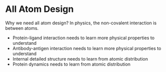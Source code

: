 # All Atom Design

Why we need all atom design? In physics, the non-covalent interaction is between atoms.

- Protein-ligand interaction needs to learn more physical properties to understand
- Antibody-antigen interaction needs to learn more physical properties to understand
- Internal detailed structure needs to learn from atomic distribution
- Protein dynamics needs to learn from atomic distribution
